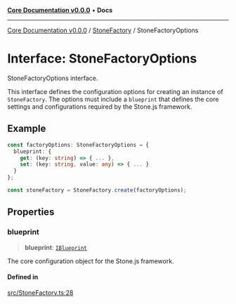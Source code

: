 [**Core Documentation v0.0.0**](../../README.md) • **Docs**

***

[Core Documentation v0.0.0](../../modules.md) / [StoneFactory](../README.md) / StoneFactoryOptions

# Interface: StoneFactoryOptions

StoneFactoryOptions interface.

This interface defines the configuration options for creating an instance of `StoneFactory`.
The options must include a `blueprint` that defines the core settings and configurations
required by the Stone.js framework.

## Example

```typescript
const factoryOptions: StoneFactoryOptions = {
  blueprint: {
    get: (key: string) => { ... },
    set: (key: string, value: any) => { ... }
  }
};

const stoneFactory = StoneFactory.create(factoryOptions);
```

## Properties

### blueprint

> **blueprint**: [`IBlueprint`](../../definitions/type-aliases/IBlueprint.md)

The core configuration object for the Stone.js framework.

#### Defined in

[src/StoneFactory.ts:28](https://github.com/stonemjs/core/blob/be89f756f02a94c320588453a86b3e95bc4e060f/src/StoneFactory.ts#L28)
